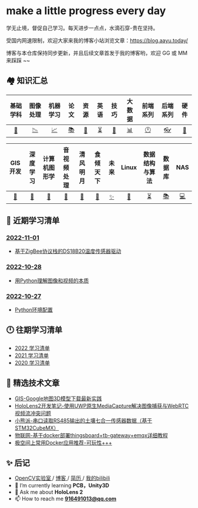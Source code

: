 # make a little progress every day
学无止境，督促自己学习。每天进步一点点，水滴石穿-贵在坚持。

受国内网速限制，欢迎大家来我的博客小站浏览文章：https://blog.aayu.today/

博客与本仓库保持同步更新，并且后续文章首发于我的博客哟，欢迎 GG 或 MM 来踩踩 ~~

## 🏘️ 知识汇总
|      基础学科      |      图像处理      |      机器学习      |         论文          |      资源      |        英语        |       技巧       |      大数据      |      前端系列      |      后端系列      |      硬件      |
| :----------------: | :----------------: | :----------------: | :-------------------: | :------------: | :----------------: | :--------------: | :--------------: | :----------------: | :----------------: | :------------: |
| [📐](./基础学科.md) | [📉](./图像处理.md) | [📈](./机器学习.md) | [️📚](./论文/README.md) | [💎](./资源.md) | [⏳](./英语汇总.md) | [🔐](./技巧篇.md) | [📊](./大数据.md) | [🕛](./前端系列.md) | [👓](./后端系列.md) | [🔨](./硬件.md) |

|      GIS开发      |      深度学习      |      计算机图形学      |      音视频处理      |      清风明月      |      食倾天下      |      未来      |      Linux      |      数据结构与算法      |      数据库      |      NAS      |
| :---------------: | :----------------: | :--------------------: | :------------------: | :----------------: | :----------------: | :------------: | :-------------: | :----------------------: | :--------------: | :-----------: |
| [🔨](./GIS开发.md) | [🔗](./深度学习.md) | [🎨](./计算机图形学.md) | [🎵](./音视频处理.md) | [🎈](./清风明月.md) | [🥘](./食倾天下.md) | [✨](./未来.md) | [🍓](./Linux.md) | [⏳](./数据结构与算法.md) | [📚](./数据库.md) | [💻](./NAS.md) |

## 📃 近期学习清单
### [2022-11-01](./2022/2022-11/README.md)
* [基于ZigBee协议栈的DS18B20温度传感器驱动](./2022/2022-11/2022-11-01/基于ZigBee协议栈的DS18B20温度传感器驱动.md)

### [2022-10-28](./2022/2022-10/README.md)
* [用Python理解图像和视频的本质](./2022/2022-10/2022-10-28/用Python理解图像和视频的本质.md)

### [2022-10-27](./2022/2022-10/README.md)
* [Python环境配置](./2022/2022-10/2022-10-27/Python环境配置.md)

## 🕛 往期学习清单
* [2022 学习清单](./2022/README.md)
* [2021 学习清单](./2021/README.md)
* [2020 学习清单](./2020/README.md)

## 📝 精选技术文章
* [GIS-Google地图3D模型下载最新实践](./2021/2021-07/2021-07-05/GIS-Google地图3D模型下载最新实践.md)
* [HoloLens2开发笔记-使用UWP原生MediaCapture解决图像捕获与WebRTC视频流冲突问题](./2021/2021-05/2021-05-09/HoloLens2-使用UWP原生MediaCapture解决图像捕获与WebRTC视频流冲突问题.md)
* [小熊派-串口读取RS485输出的土壤七合一传感器数据（基于STM32CubeMX）](./2021/2021-10/2021-10-14/小熊派-串口读取RS485输出的土壤七合一传感器数据（基于STM32CubeMX）.md)
* [物联网-基于docker部署thingsboard+tb-gateway+emqx详细教程](./2021/2021-11/2021-11-23/物联网-基于docker部署thingsboard+tb-gateway+emqx详细教程.md)
* [极空间上常用Docker应用推荐-可玩性+++](./2022/2022-09/2022-09-02/极空间上常用Docker应用推荐-可玩性+++.md)

## ✨ 后记
- <a href="http://systemcall.gitee.io/keep-thinking"> OpenCV实验室 </a> / <a href="https://blog.aayu.today/"> 博客 </a> / <a href="./Resume.md"> 简历 </a> / <a href="https://space.bilibili.com/106491836"> 我的bilibili </a>
- 🌱 I’m currently learning **PCB，Unity3D**
- 💬 Ask me about **HoloLens 2**
- 📫 How to reach me **916491013@qq.com**
